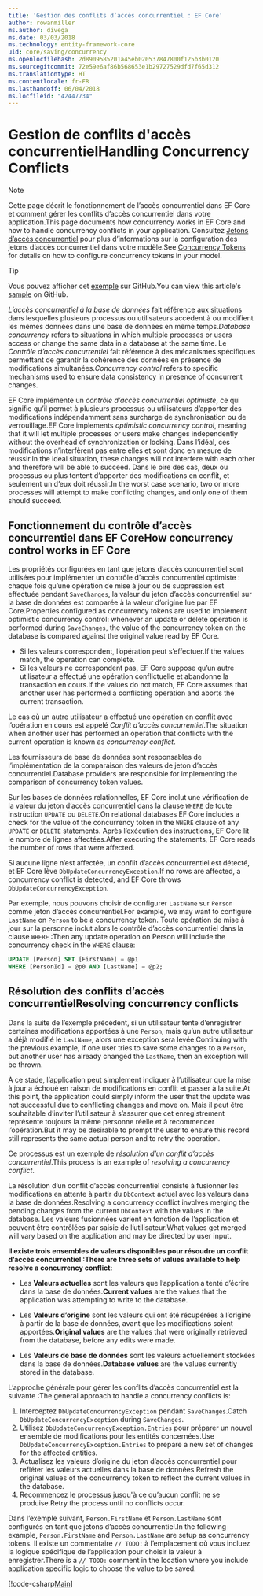 ```yaml
---
title: 'Gestion des conflits d’accès concurrentiel : EF Core'
author: rowanmiller
ms.author: divega
ms.date: 03/03/2018
ms.technology: entity-framework-core
uid: core/saving/concurrency
ms.openlocfilehash: 2d8909585201a45eb020537847800f125b3b0120
ms.sourcegitcommit: 72e59e6af86b568653e1b29727529dfd7f65d312
ms.translationtype: HT
ms.contentlocale: fr-FR
ms.lasthandoff: 06/04/2018
ms.locfileid: "42447734"
---
```

# <a name="handling-concurrency-conflicts"></a><span data-ttu-id="75d5a-102">Gestion de conflits d'accès concurrentiel</span><span class="sxs-lookup"><span data-stu-id="75d5a-102">Handling Concurrency Conflicts</span></span>

> [!NOTE]
> <span data-ttu-id="75d5a-103">Cette page décrit le fonctionnement de l’accès concurrentiel dans EF Core et comment gérer les conflits d’accès concurrentiel dans votre application.</span><span class="sxs-lookup"><span data-stu-id="75d5a-103">This page documents how concurrency works in EF Core and how to handle concurrency conflicts in your application.</span></span> <span data-ttu-id="75d5a-104">Consultez [Jetons d’accès concurrentiel](xref:core/modeling/concurrency) pour plus d’informations sur la configuration des jetons d’accès concurrentiel dans votre modèle.</span><span class="sxs-lookup"><span data-stu-id="75d5a-104">See [Concurrency Tokens](xref:core/modeling/concurrency) for details on how to configure concurrency tokens in your model.</span></span>

> [!TIP]
> <span data-ttu-id="75d5a-105">Vous pouvez afficher cet [exemple](https://github.com/aspnet/EntityFramework.Docs/tree/master/samples/core/Saving/Saving/Concurrency/) sur GitHub.</span><span class="sxs-lookup"><span data-stu-id="75d5a-105">You can view this article's [sample](https://github.com/aspnet/EntityFramework.Docs/tree/master/samples/core/Saving/Saving/Concurrency/) on GitHub.</span></span>

<span data-ttu-id="75d5a-106">_L’accès concurrentiel à la base de données_ fait référence aux situations dans lesquelles plusieurs processus ou utilisateurs accèdent à ou modifient les mêmes données dans une base de données en même temps.</span><span class="sxs-lookup"><span data-stu-id="75d5a-106">_Database concurrency_ refers to situations in which multiple processes or users access or change the same data in a database at the same time.</span></span> <span data-ttu-id="75d5a-107">Le _Contrôle d’accès concurrentiel_ fait référence à des mécanismes spécifiques permettant de garantir la cohérence des données en présence de modifications simultanées.</span><span class="sxs-lookup"><span data-stu-id="75d5a-107">_Concurrency control_ refers to specific mechanisms used to ensure data consistency in presence of concurrent changes.</span></span>

<span data-ttu-id="75d5a-108">EF Core implémente un _contrôle d’accès concurrentiel optimiste_, ce qui signifie qu’il permet à plusieurs processus ou utilisateurs d’apporter des modifications indépendamment sans surcharge de synchronisation ou de verrouillage.</span><span class="sxs-lookup"><span data-stu-id="75d5a-108">EF Core implements _optimistic concurrency control_, meaning that it will let multiple processes or users make changes independently without the overhead of synchronization or locking.</span></span> <span data-ttu-id="75d5a-109">Dans l’idéal, ces modifications n’interfèrent pas entre elles et sont donc en mesure de réussir.</span><span class="sxs-lookup"><span data-stu-id="75d5a-109">In the ideal situation, these changes will not interfere with each other and therefore will be able to succeed.</span></span> <span data-ttu-id="75d5a-110">Dans le pire des cas, deux ou processus ou plus tentent d’apporter des modifications en conflit, et seulement un d’eux doit réussir.</span><span class="sxs-lookup"><span data-stu-id="75d5a-110">In the worst case scenario, two or more processes will attempt to make conflicting changes, and only one of them should succeed.</span></span>

## <a name="how-concurrency-control-works-in-ef-core"></a><span data-ttu-id="75d5a-111">Fonctionnement du contrôle d’accès concurrentiel dans EF Core</span><span class="sxs-lookup"><span data-stu-id="75d5a-111">How concurrency control works in EF Core</span></span>

<span data-ttu-id="75d5a-112">Les propriétés configurées en tant que jetons d’accès concurrentiel sont utilisées pour implémenter un contrôle d’accès concurrentiel optimiste : chaque fois qu’une opération de mise à jour ou de suppression est effectuée pendant `SaveChanges`, la valeur du jeton d’accès concurrentiel sur la base de données est comparée à la valeur d’origine lue par EF Core.</span><span class="sxs-lookup"><span data-stu-id="75d5a-112">Properties configured as concurrency tokens are used to implement optimistic concurrency control: whenever an update or delete operation is performed during `SaveChanges`, the value of the concurrency token on the database is compared against the original value read by EF Core.</span></span>

- <span data-ttu-id="75d5a-113">Si les valeurs correspondent, l’opération peut s’effectuer.</span><span class="sxs-lookup"><span data-stu-id="75d5a-113">If the values match, the operation can complete.</span></span>
- <span data-ttu-id="75d5a-114">Si les valeurs ne correspondent pas, EF Core suppose qu’un autre utilisateur a effectué une opération conflictuelle et abandonne la transaction en cours.</span><span class="sxs-lookup"><span data-stu-id="75d5a-114">If the values do not match, EF Core assumes that another user has performed a conflicting operation and aborts the current transaction.</span></span>

<span data-ttu-id="75d5a-115">Le cas où un autre utilisateur a effectué une opération en conflit avec l’opération en cours est appelé _Conflit d’accès concurrentiel_.</span><span class="sxs-lookup"><span data-stu-id="75d5a-115">The situation when another user has performed an operation that conflicts with the current operation is known as _concurrency conflict_.</span></span>

<span data-ttu-id="75d5a-116">Les fournisseurs de base de données sont responsables de l’implémentation de la comparaison des valeurs de jeton d’accès concurrentiel.</span><span class="sxs-lookup"><span data-stu-id="75d5a-116">Database providers are responsible for implementing the comparison of concurrency token values.</span></span>

<span data-ttu-id="75d5a-117">Sur les bases de données relationnelles, EF Core inclut une vérification de la valeur du jeton d’accès concurrentiel dans la clause `WHERE` de toute instruction `UPDATE` ou `DELETE`.</span><span class="sxs-lookup"><span data-stu-id="75d5a-117">On relational databases EF Core includes a check for the value of the concurrency token in the `WHERE` clause of any `UPDATE` or `DELETE` statements.</span></span> <span data-ttu-id="75d5a-118">Après l’exécution des instructions, EF Core lit le nombre de lignes affectées.</span><span class="sxs-lookup"><span data-stu-id="75d5a-118">After executing the statements, EF Core reads the number of rows that were affected.</span></span>

<span data-ttu-id="75d5a-119">Si aucune ligne n’est affectée, un conflit d’accès concurrentiel est détecté, et EF Core lève `DbUpdateConcurrencyException`.</span><span class="sxs-lookup"><span data-stu-id="75d5a-119">If no rows are affected, a concurrency conflict is detected, and EF Core throws `DbUpdateConcurrencyException`.</span></span>

<span data-ttu-id="75d5a-120">Par exemple, nous pouvons choisir de configurer `LastName` sur `Person` comme jeton d’accès concurrentiel.</span><span class="sxs-lookup"><span data-stu-id="75d5a-120">For example, we may want to configure `LastName` on `Person` to be a concurrency token.</span></span> <span data-ttu-id="75d5a-121">Toute opération de mise à jour sur la personne inclut alors le contrôle d’accès concurrentiel dans la clause `WHERE` :</span><span class="sxs-lookup"><span data-stu-id="75d5a-121">Then any update operation on Person will include the concurrency check in the `WHERE` clause:</span></span>

``` sql
UPDATE [Person] SET [FirstName] = @p1
WHERE [PersonId] = @p0 AND [LastName] = @p2;
```

## <a name="resolving-concurrency-conflicts"></a><span data-ttu-id="75d5a-122">Résolution des conflits d’accès concurrentiel</span><span class="sxs-lookup"><span data-stu-id="75d5a-122">Resolving concurrency conflicts</span></span>

<span data-ttu-id="75d5a-123">Dans la suite de l’exemple précédent, si un utilisateur tente d’enregistrer certaines modifications apportées à une `Person`, mais qu’un autre utilisateur a déjà modifié le `LastName`, alors une exception sera levée.</span><span class="sxs-lookup"><span data-stu-id="75d5a-123">Continuing with the previous example, if one user tries to save some changes to a `Person`, but another user has already changed the `LastName`, then an exception will be thrown.</span></span>

<span data-ttu-id="75d5a-124">À ce stade, l’application peut simplement indiquer à l’utilisateur que la mise à jour a échoué en raison de modifications en conflit et passer à la suite.</span><span class="sxs-lookup"><span data-stu-id="75d5a-124">At this point, the application could simply inform the user that the update was not successful due to conflicting changes and move on.</span></span> <span data-ttu-id="75d5a-125">Mais il peut être souhaitable d’inviter l’utilisateur à s’assurer que cet enregistrement représente toujours la même personne réelle et à recommencer l’opération.</span><span class="sxs-lookup"><span data-stu-id="75d5a-125">But it may be desirable to prompt the user to ensure this record still represents the same actual person and to retry the operation.</span></span>

<span data-ttu-id="75d5a-126">Ce processus est un exemple de _résolution d’un conflit d’accès concurrentiel_.</span><span class="sxs-lookup"><span data-stu-id="75d5a-126">This process is an example of _resolving a concurrency conflict_.</span></span>

<span data-ttu-id="75d5a-127">La résolution d’un conflit d’accès concurrentiel consiste à fusionner les modifications en attente à partir du `DbContext` actuel avec les valeurs dans la base de données.</span><span class="sxs-lookup"><span data-stu-id="75d5a-127">Resolving a concurrency conflict involves merging the pending changes from the current `DbContext` with the values in the database.</span></span> <span data-ttu-id="75d5a-128">Les valeurs fusionnées varient en fonction de l’application et peuvent être contrôlées par saisie de l’utilisateur.</span><span class="sxs-lookup"><span data-stu-id="75d5a-128">What values get merged will vary based on the application and may be directed by user input.</span></span>

<span data-ttu-id="75d5a-129">**Il existe trois ensembles de valeurs disponibles pour résoudre un conflit d’accès concurrentiel :**</span><span class="sxs-lookup"><span data-stu-id="75d5a-129">**There are three sets of values available to help resolve a concurrency conflict:**</span></span>

* <span data-ttu-id="75d5a-130">Les **Valeurs actuelles** sont les valeurs que l’application a tenté d’écrire dans la base de données.</span><span class="sxs-lookup"><span data-stu-id="75d5a-130">**Current values** are the values that the application was attempting to write to the database.</span></span>

* <span data-ttu-id="75d5a-131">Les **Valeurs d’origine** sont les valeurs qui ont été récupérées à l’origine à partir de la base de données, avant que les modifications soient apportées.</span><span class="sxs-lookup"><span data-stu-id="75d5a-131">**Original values** are the values that were originally retrieved from the database, before any edits were made.</span></span>

* <span data-ttu-id="75d5a-132">Les **Valeurs de base de données** sont les valeurs actuellement stockées dans la base de données.</span><span class="sxs-lookup"><span data-stu-id="75d5a-132">**Database values** are the values currently stored in the database.</span></span>

<span data-ttu-id="75d5a-133">L’approche générale pour gérer les conflits d’accès concurrentiel est la suivante :</span><span class="sxs-lookup"><span data-stu-id="75d5a-133">The general approach to handle a concurrency conflicts is:</span></span>

1. <span data-ttu-id="75d5a-134">Interceptez `DbUpdateConcurrencyException` pendant `SaveChanges`.</span><span class="sxs-lookup"><span data-stu-id="75d5a-134">Catch `DbUpdateConcurrencyException` during `SaveChanges`.</span></span>
2. <span data-ttu-id="75d5a-135">Utilisez `DbUpdateConcurrencyException.Entries` pour préparer un nouvel ensemble de modifications pour les entités concernées.</span><span class="sxs-lookup"><span data-stu-id="75d5a-135">Use `DbUpdateConcurrencyException.Entries` to prepare a new set of changes for the affected entities.</span></span>
3. <span data-ttu-id="75d5a-136">Actualisez les valeurs d’origine du jeton d’accès concurrentiel pour refléter les valeurs actuelles dans la base de données.</span><span class="sxs-lookup"><span data-stu-id="75d5a-136">Refresh the original values of the concurrency token to reflect the current values in the database.</span></span>
4. <span data-ttu-id="75d5a-137">Recommencez le processus jusqu'à ce qu’aucun conflit ne se produise.</span><span class="sxs-lookup"><span data-stu-id="75d5a-137">Retry the process until no conflicts occur.</span></span>

<span data-ttu-id="75d5a-138">Dans l’exemple suivant, `Person.FirstName` et `Person.LastName` sont configurés en tant que jetons d’accès concurrentiel.</span><span class="sxs-lookup"><span data-stu-id="75d5a-138">In the following example, `Person.FirstName` and `Person.LastName` are setup as concurrency tokens.</span></span> <span data-ttu-id="75d5a-139">Il existe un commentaire `// TODO:` à l’emplacement où vous incluez la logique spécifique de l’application pour choisir la valeur à enregistrer.</span><span class="sxs-lookup"><span data-stu-id="75d5a-139">There is a `// TODO:` comment in the location where you include application specific logic to choose the value to be saved.</span></span>

[!code-csharp[Main](../../../samples/core/Saving/Saving/Concurrency/Sample.cs?name=ConcurrencyHandlingCode&highlight=34-35)]
